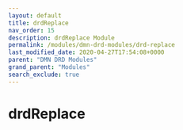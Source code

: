 ```yaml
---
layout: default
title: drdReplace
nav_order: 15
description: drdReplace Module
permalink: /modules/dmn-drd-modules/drd-replace
last_modified_date: 2020-04-27T17:54:08+0000
parent: "DMN DRD Modules"
grand_parent: "Modules"
search_exclude: true
---
```


# drdReplace
